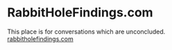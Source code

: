 # RabbitHoleFindings.com

This place is for conversations which are unconcluded.
<br>
<a href="https://www.rabbitholefindings.com">rabbitholefindings.com</a>
